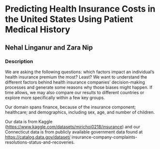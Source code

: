 # Predicting Health Insurance Costs in the United States Using Patient Medical History
## Nehal Linganur and Zara Nip
### Description
We are asking the following questions: which factors impact an individual’s health insurance premium the most? Least? We want to understand the different factors behind health insurance companies’ decision-making processes and generate some reasons why those biases might happen. If time allows, we may also compare our results to different countries or explore more specifically within a few key groups. 

Our domain spans finance, because of the insurance component; healthcare; and demographics, including sex, age, and number of children.

Our data is from Kaggle (https://www.kaggle.com/datasets/mirichoi0218/insurance) and our Connecticut data is from publicly available government data found at https://catalog.data.gov/dataset/
insurance-company-complaints-resolutions-status-and-recoveries. 
